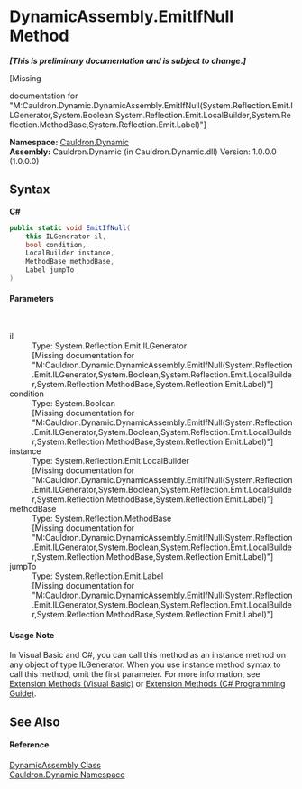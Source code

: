 # DynamicAssembly.EmitIfNull Method 
 _**\[This is preliminary documentation and is subject to change.\]**_

\[Missing <summary> documentation for "M:Cauldron.Dynamic.DynamicAssembly.EmitIfNull(System.Reflection.Emit.ILGenerator,System.Boolean,System.Reflection.Emit.LocalBuilder,System.Reflection.MethodBase,System.Reflection.Emit.Label)"\]

**Namespace:**&nbsp;<a href="N_Cauldron_Dynamic">Cauldron.Dynamic</a><br />**Assembly:**&nbsp;Cauldron.Dynamic (in Cauldron.Dynamic.dll) Version: 1.0.0.0 (1.0.0.0)

## Syntax

**C#**<br />
``` C#
public static void EmitIfNull(
	this ILGenerator il,
	bool condition,
	LocalBuilder instance,
	MethodBase methodBase,
	Label jumpTo
)
```


#### Parameters
&nbsp;<dl><dt>il</dt><dd>Type: System.Reflection.Emit.ILGenerator<br />\[Missing <param name="il"/> documentation for "M:Cauldron.Dynamic.DynamicAssembly.EmitIfNull(System.Reflection.Emit.ILGenerator,System.Boolean,System.Reflection.Emit.LocalBuilder,System.Reflection.MethodBase,System.Reflection.Emit.Label)"\]</dd><dt>condition</dt><dd>Type: System.Boolean<br />\[Missing <param name="condition"/> documentation for "M:Cauldron.Dynamic.DynamicAssembly.EmitIfNull(System.Reflection.Emit.ILGenerator,System.Boolean,System.Reflection.Emit.LocalBuilder,System.Reflection.MethodBase,System.Reflection.Emit.Label)"\]</dd><dt>instance</dt><dd>Type: System.Reflection.Emit.LocalBuilder<br />\[Missing <param name="instance"/> documentation for "M:Cauldron.Dynamic.DynamicAssembly.EmitIfNull(System.Reflection.Emit.ILGenerator,System.Boolean,System.Reflection.Emit.LocalBuilder,System.Reflection.MethodBase,System.Reflection.Emit.Label)"\]</dd><dt>methodBase</dt><dd>Type: System.Reflection.MethodBase<br />\[Missing <param name="methodBase"/> documentation for "M:Cauldron.Dynamic.DynamicAssembly.EmitIfNull(System.Reflection.Emit.ILGenerator,System.Boolean,System.Reflection.Emit.LocalBuilder,System.Reflection.MethodBase,System.Reflection.Emit.Label)"\]</dd><dt>jumpTo</dt><dd>Type: System.Reflection.Emit.Label<br />\[Missing <param name="jumpTo"/> documentation for "M:Cauldron.Dynamic.DynamicAssembly.EmitIfNull(System.Reflection.Emit.ILGenerator,System.Boolean,System.Reflection.Emit.LocalBuilder,System.Reflection.MethodBase,System.Reflection.Emit.Label)"\]</dd></dl>

#### Usage Note
In Visual Basic and C#, you can call this method as an instance method on any object of type ILGenerator. When you use instance method syntax to call this method, omit the first parameter. For more information, see <a href="http://msdn.microsoft.com/en-us/library/bb384936.aspx">Extension Methods (Visual Basic)</a> or <a href="http://msdn.microsoft.com/en-us/library/bb383977.aspx">Extension Methods (C# Programming Guide)</a>.

## See Also


#### Reference
<a href="T_Cauldron_Dynamic_DynamicAssembly">DynamicAssembly Class</a><br /><a href="N_Cauldron_Dynamic">Cauldron.Dynamic Namespace</a><br />